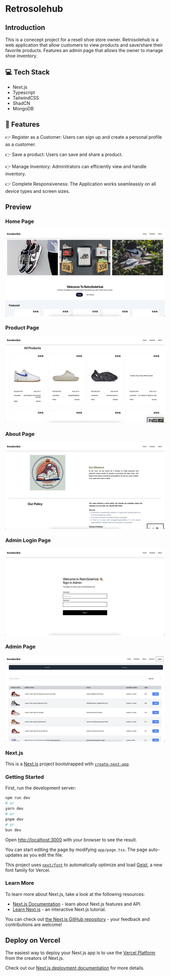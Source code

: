 # Retrosolehub

## Introduction

This is a conecept project for a resell shoe store owner. Retrosolehub is a web application that allow customers to view products and save/share their favorite products. Features an admin page that allows the owner to manage shoe inventory.

## 💻 Tech Stack

* Next.js
* Typescript
* TailwindCSS
* ShadCN
* MongoDB

## 🔋 Features
👉 Register as a Customer: Users can sign up and create a personal profile as a customer.

👉 Save a product: Users can save and share a product.

👉 Manage Inventory: Adminitrators can efficiently view and handle inventory.

👉 Complete Responsiveness: The Application works seamleassly on all device types and screen sizes.

## Preview

### Home Page

![Alt Text](client/public/Preview-Home.png)

### Product Page

![Alt Text](client/public/Preview-Product.png)

### About Page

![Alt Text](client/public/Preview-About.png)

### Admin Login Page

![Alt Text](client/public/Preview-Login.png)

### Admin Page

![Alt Text](client/public/Preview-Admin.png)

### Next.js

This is a [Next.js](https://nextjs.org) project bootstrapped with [`create-next-app`](https://nextjs.org/docs/app/api-reference/cli/create-next-app).

### Getting Started

First, run the development server:

```bash
npm run dev
# or
yarn dev
# or
pnpm dev
# or
bun dev
```

Open [http://localhost:3000](http://localhost:3000) with your browser to see the result.

You can start editing the page by modifying `app/page.tsx`. The page auto-updates as you edit the file.

This project uses [`next/font`](https://nextjs.org/docs/app/building-your-application/optimizing/fonts) to automatically optimize and load [Geist](https://vercel.com/font), a new font family for Vercel.

### Learn More

To learn more about Next.js, take a look at the following resources:

- [Next.js Documentation](https://nextjs.org/docs) - learn about Next.js features and API.
- [Learn Next.js](https://nextjs.org/learn) - an interactive Next.js tutorial.

You can check out [the Next.js GitHub repository](https://github.com/vercel/next.js) - your feedback and contributions are welcome!

## Deploy on Vercel

The easiest way to deploy your Next.js app is to use the [Vercel Platform](https://vercel.com/new?utm_medium=default-template&filter=next.js&utm_source=create-next-app&utm_campaign=create-next-app-readme) from the creators of Next.js.

Check out our [Next.js deployment documentation](https://nextjs.org/docs/app/building-your-application/deploying) for more details.

